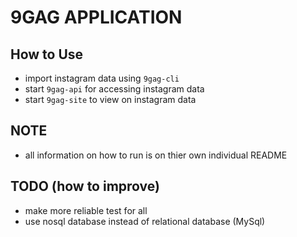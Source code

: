 # 9GAG APPLICATION


## How to Use
- import instagram data using `9gag-cli`
- start `9gag-api` for accessing instagram data
- start `9gag-site` to view on instagram data


## NOTE
- all information on how to run is on thier own individual README


## TODO (how to improve)
- make more reliable test for all
- use nosql database instead of relational database (MySql)